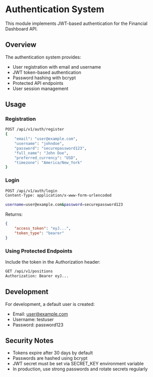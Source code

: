 # Authentication System

This module implements JWT-based authentication for the Financial Dashboard API.

## Overview

The authentication system provides:
- User registration with email and username
- JWT token-based authentication
- Password hashing with bcrypt
- Protected API endpoints
- User session management

## Usage

### Registration

```bash
POST /api/v1/auth/register
{
    "email": "user@example.com",
    "username": "johndoe",
    "password": "securepassword123",
    "full_name": "John Doe",
    "preferred_currency": "USD",
    "timezone": "America/New_York"
}
```

### Login

```bash
POST /api/v1/auth/login
Content-Type: application/x-www-form-urlencoded

username=user@example.com&password=securepassword123
```

Returns:
```json
{
    "access_token": "eyJ...",
    "token_type": "bearer"
}
```

### Using Protected Endpoints

Include the token in the Authorization header:
```bash
GET /api/v1/positions
Authorization: Bearer eyJ...
```

## Development

For development, a default user is created:
- Email: user@example.com
- Username: testuser
- Password: password123

## Security Notes

- Tokens expire after 30 days by default
- Passwords are hashed using bcrypt
- JWT secret must be set via SECRET_KEY environment variable
- In production, use strong passwords and rotate secrets regularly
